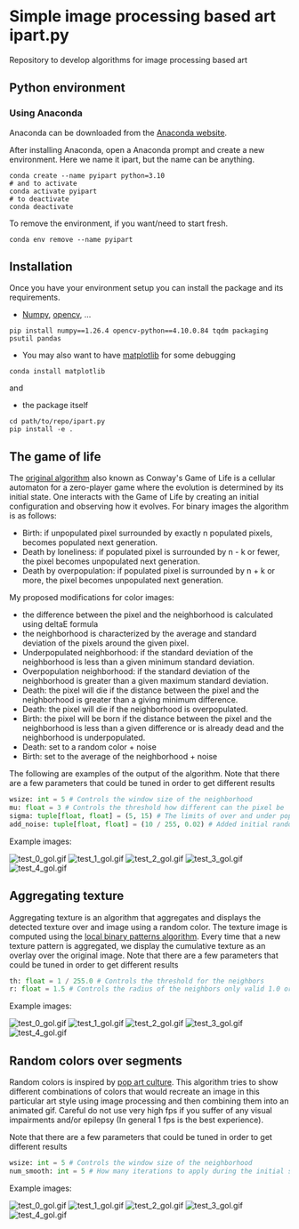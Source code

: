 # Simple image processing based art ipart.py

Repository to develop algorithms for image processing based art

## Python environment

### Using Anaconda

Anaconda can be downloaded from the [Anaconda website](https://www.anaconda.com/products/individual).

After installing Anaconda, open a Anaconda prompt and create a new environment. Here we name it ipart, but the name can be anything.

```shell
conda create --name pyipart python=3.10
# and to activate
conda activate pyipart
# to deactivate
conda deactivate
```

To remove the environment, if you want/need to start fresh.

```shell
conda env remove --name pyipart
```

## Installation

Once you have your environment setup you can install the package and its requirements.

- [Numpy](https://numpy.org/), [opencv](https://opencv.org/), ...
```shell
pip install numpy==1.26.4 opencv-python==4.10.0.84 tqdm packaging psutil pandas
```
- You may also want to have [matplotlib](https://matplotlib.org/stable/install/index.html) for some debugging
```shell
conda install matplotlib
```
and
- the package itself
```shell
cd path/to/repo/ipart.py
pip install -e .
```

## The game of life

The [original algorithm](https://en.wikipedia.org/wiki/Conway%27s_Game_of_Life) also known as Conway's Game of Life is a cellular automaton for a zero-player game where the evolution is determined by its initial state. One interacts with the Game of Life by creating an initial configuration and observing how it evolves. For binary images the algorithm is as follows:
- Birth: if unpopulated pixel surrounded by exactly n populated pixels, becomes populated next generation.
- Death by loneliness: if populated pixel is surrounded by n - k or fewer, the pixel becomes unpopulated next generation.
- Death by overpopulation: if populated pixel is surrounded by n + k or more, the pixel becomes unpopulated next generation.

My proposed modifications for color images:
- the difference between the pixel and the neighborhood is calculated using deltaE formula
- the neighborhood is characterized by the average and standard deviation of the pixels around the given pixel.
- Underpopulated neighborhood: if the standard deviation of the neighborhood is less than a given minimum standard deviation.
- Overpopulation neighborhood: if the standard deviation of the neighborhood is greater than a given maximum standard deviation.
- Death: the pixel will die if the distance between the pixel and the neighborhood is greater than a giving minimum difference.
- Death: the pixel will die if the neighborhood is overpopulated.
- Birth: the pixel will be born if the distance between the pixel and the neighborhood is less than a given difference or is already dead and the neighborhood is underpopulated.
- Death: set to a random color + noise
- Birth: set to the average of the neighborhood + noise

The following are examples of the output of the algorithm. Note that there are a few parameters that could be tuned in order to get different results
```python
wsize: int = 5 # Controls the window size of the neighborhood
mu: float = 3 # Controls the threshold how different can the pixel be
sigma: tuple[float, float] = (5, 15) # The limits of over and under population
add_noise: tuple[float, float] = (10 / 255, 0.02) # Added initial random noise to the image
```
Example images:

![test_0_gol.gif](/data/test_0_gol.gif)
![test_1_gol.gif](/data/test_1_gol.gif)
![test_2_gol.gif](/data/test_2_gol.gif)
![test_3_gol.gif](/data/test_3_gol.gif)
![test_4_gol.gif](/data/test_4_gol.gif)


## Aggregating texture
Aggregating texture is an algorithm that aggregates and displays the detected texture over and image using a random color. The texture image is computed using the [local binary patterns algorithm](https://en.wikipedia.org/wiki/Local_binary_patterns). Every time that a new texture pattern is aggregated, we display the cumulative texture as an overlay over the original image.
Note that there are a few parameters that could be tuned in order to get different results
```python
th: float = 1 / 255.0 # Controls the threshold for the neighbors
r: float = 1.5 # Controls the radius of the neighbors only valid 1.0 or 1.5
```

Example images:

![test_0_gol.gif](/data/test_0_lbp.gif)
![test_1_gol.gif](/data/test_1_lbp.gif)
![test_2_gol.gif](/data/test_2_lbp.gif)
![test_3_gol.gif](/data/test_3_lbp.gif)
![test_4_gol.gif](/data/test_4_lbp.gif)

## Random colors over segments
Random colors is inspired by [pop art culture](https://en.wikipedia.org/wiki/Pop_art). This algorithm tries to show different combinations of colors that would recreate an image in this particular art style using image processing and then combining them into an animated gif. Careful do not use very high fps if you suffer of any visual impairments and/or epilepsy (In general 1 fps is the best experience).

Note that there are a few parameters that could be tuned in order to get different results
```python
wsize: int = 5 # Controls the window size of the neighborhood
num_smooth: int = 5 # How many iterations to apply during the initial smoothing process
```

Example images:

![test_0_gol.gif](/data/test_0_rs.gif)
![test_1_gol.gif](/data/test_1_rs.gif)
![test_2_gol.gif](/data/test_2_rs.gif)
![test_3_gol.gif](/data/test_3_rs.gif)
![test_4_gol.gif](/data/test_4_rs.gif)
